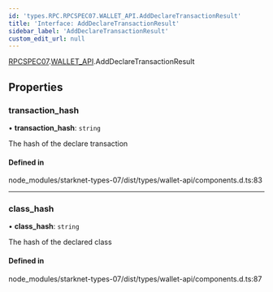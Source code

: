 ```yaml
---
id: 'types.RPC.RPCSPEC07.WALLET_API.AddDeclareTransactionResult'
title: 'Interface: AddDeclareTransactionResult'
sidebar_label: 'AddDeclareTransactionResult'
custom_edit_url: null
---
```


[RPCSPEC07](../namespaces/types.RPC.RPCSPEC07.md).[WALLET_API](../namespaces/types.RPC.RPCSPEC07.WALLET_API.md).AddDeclareTransactionResult

## Properties

### transaction_hash

• **transaction_hash**: `string`

The hash of the declare transaction

#### Defined in

node_modules/starknet-types-07/dist/types/wallet-api/components.d.ts:83

---

### class_hash

• **class_hash**: `string`

The hash of the declared class

#### Defined in

node_modules/starknet-types-07/dist/types/wallet-api/components.d.ts:87
